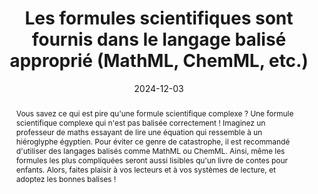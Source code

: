 ---
title: "Les formules scientifiques sont fournis dans le langage balisé approprié  (MathML, ChemML, etc.) "
abstract: "Vous savez ce qui est pire qu'une formule scientifique complexe&nbsp;? Une formule scientifique complexe qui n'est pas balisée correctement&nbsp;! Imaginez un professeur de maths essayant de lire une équation qui ressemble à un hiéroglyphe égyptien. Pour éviter ce genre de catastrophe, il est recommandé d'utiliser des langages balisés comme MathML ou ChemML. Ainsi, même les formules les plus compliquées seront aussi lisibles qu'un livre de contes pour enfants. Alors, faites plaisir à vos lecteurs et à vos systèmes de lecture, et adoptez les bonnes balises&nbsp;!"
categories: 
    - "structure et code"
agrege: O0000-E081
opquast: 'N/A'
indiceebook: '81'
description: "Règle n° 081"
before: "080"
weight: "081"
after: "082"
actif: '1'
layout: rules
date: 2024-12-03
tags: 
    - "Accessibilité"
    - "Interopérabilité"
    - "Utilisabilité"
    - "Lisibilité"
objectif: 
    - "Assurer l'accessibilité des formules scientifiques&nbsp;: Pour garantir que les formules scientifiques sont lisibles et compréhensibles par tous les utilisateurs."
    - "Utiliser des langages balisés standardisés&nbsp;: Pour garantir la compatibilité et l'interopérabilité des formules scientifiques."
Meo: 
    - "Les formules scientifiques doivent être balisées en MathML ou ChemML"
Controle: 
    - "Vérifier que toutes les formules scientifiques sont balisées en MathML ou ChemML"
epubcheck: false
ace: false
humancheck: true
ReadiumGoToolkit: 
Source: 
    - "SNE"
Referentiel: 
    - "[Web Content Accessibility Guidelines (WCAG)](https://www.w3.org/WAI/standards-guidelines/wcag/)"
steps: 
    - "Projet éditorial"
    - "Production numérique"
---